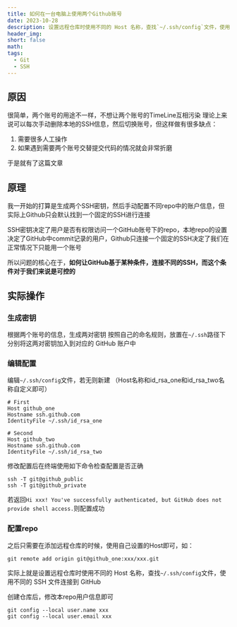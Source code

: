 ```yaml
---
title: 如何在一台电脑上使用两个Github账号
date: 2023-10-28
description: 设置远程仓库时使用不同的 Host 名称，查找`~/.ssh/config`文件，使用不同的 SSH 文件连接到 GitHub
header_img: 
short: false
math: 
tags:
  - Git
  - SSH
---
```

## 原因
很简单，两个账号的用途不一样，不想让两个账号的TimeLine互相污染
理论上来说可以每次手动删除本地的SSH信息，然后切换账号，但这样做有很多缺点：
1. 需要很多人工操作
2. 如果遇到需要两个账号交替提交代码的情况就会非常折磨

于是就有了这篇文章
## 原理
我一开始的打算是生成两个SSH密钥，然后手动配置不同repo中的账户信息，但实际上Github只会默认找到一个固定的SSH进行连接

SSH密钥决定了用户是否有权限访问一个GitHub账号下的repo，本地repo的设置决定了GitHub中commit记录的用户，Github只连接一个固定的SSH决定了我们在正常情况下只能用一个账号

所以问题的核心在于，**如何让GitHub基于某种条件，连接不同的SSH，而这个条件对于我们来说是可控的**
## 实际操作
### 生成密钥
根据两个账号的信息，生成两对密钥
按照自己的命名规则，放置在`~/.ssh`路径下
分别将这两对密钥加入到对应的 GitHub 账户中
### 编辑配置
编辑`~/.ssh/config`文件，若无则新建
（Host名称和id_rsa_one和id_rsa_two名称自定义即可）
```text
# First
Host github_one
Hostname ssh.github.com
IdentityFile ~/.ssh/id_rsa_one

# Second
Host github_two
Hostname ssh.github.com
IdentityFile ~/.ssh/id_rsa_two
```
修改配置后在终端使用如下命令检查配置是否正确
```
ssh -T git@github_public
ssh -T git@github_private
```
若返回`Hi xxx! You've successfully authenticated, but GitHub does not provide shell access.`则配置成功
### 配置repo
之后只需要在添加远程仓库的时候，使用自己设置的Host即可，如：
````text
git remote add origin git@github_one:xxx/xxx.git
````
实际上就是设置远程仓库时使用不同的 Host 名称，查找`~/.ssh/config`文件，使用不同的 SSH 文件连接到 GitHub

创建仓库后，修改本repo用户信息即可
```
git config --local user.name xxx
git config --local user.email xxx
```
